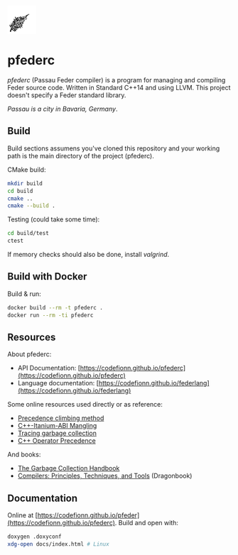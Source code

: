 ![](./logo.png)

# pfederc

*pfederc* (Passau Feder compiler) is a program for managing and compiling Feder
source code. Written in Standard C++14 and using LLVM. This project doesn't
specify a Feder standard library.

*Passau is a city in Bavaria, Germany*.

## Build

Build sections assumens you've cloned this repository and your working path
is the main directory of the project (pfederc).

CMake build:

```bash
mkdir build
cd build
cmake ..
cmake --build .
```

Testing (could take some time):

```bash
cd build/test
ctest
```

If memory checks should also be done, install *valgrind*.

## Build with Docker

Build & run:

```bash
docker build --rm -t pfederc .
docker run --rm -ti pfederc
```

## Resources

About pfederc:

- API Documentation:
  [https://codefionn.github.io/pfederc](https://codefionn.github.io/pfederc)
- Language documentation:
  [https://codefionn.github.io/federlang](https://codefionn.github.io/federlang)

Some online resources used directly or as reference:

- [Precedence climbing method](https://en.wikipedia.org/wiki/Operator-precedence_parser)
- [C++-Itanium-ABI Mangling](https://itanium-cxx-abi.github.io/cxx-abi/abi.html#mangling)
- [Tracing garbage collection](https://en.wikipedia.org/wiki/Tracing_garbage_collection)
- [C++ Operator Precedence](https://en.cppreference.com/w/cpp/language/operator_precedence)

And books:

- [The Garbage Collection Handbook](http://www.gchandbook.org/)
- [Compilers: Principles, Techniques, and Tools](https://www.worldcat.org/title/compilers-principles-techniques-and-tools/oclc/12285707) (Dragonbook)

## Documentation

Online at
[https://codefionn.github.io/pfeder](https://codefionn.github.io/pfederc).
Build and open with:

```bash
doxygen .doxyconf
xdg-open docs/index.html # Linux
```
